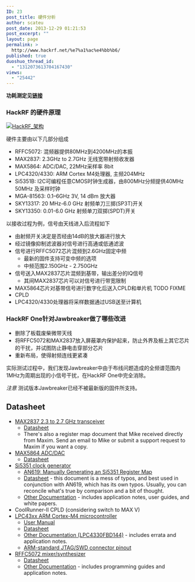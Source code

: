 ```yaml
---
ID: 23
post_title: 硬件分析
author: scateu
post_date: 2013-12-29 01:21:53
post_excerpt: ""
layout: page
permalink: >
  http://www.hackrf.net/%e7%a1%ac%e4%bb%b6/
published: true
duoshuo_thread_id:
  - "1312073613704167430"
views:
  - "25442"
---
```

<strong>功耗测定见<a title="HackRF One功耗测定" href="http://www.hackrf.net/2014/03/hackrf-one-power-consumption/">链接</a></strong>
<h3>HackRF 的硬件原理</h3>
<a href="http://www.hackrf.net/wp-content/uploads/2013/12/HackRF_架构.png"><img class="alignnone size-full wp-image-234" alt="HackRF_架构" src="http://www.hackrf.net/wp-content/uploads/2013/12/HackRF_架构.png" /></a>

硬件主要由以下几部分组成
<ul>
	<li>RFFC5072: 混频器提供80MHz到4200MHz的本振</li>
	<li>MAX2837: 2.3GHz to 2.7GHz 无线宽带射频收发器</li>
	<li>MAX5864: ADC/DAC, 22MHz采样率 8bit</li>
	<li>LPC4320/4330: ARM Cortex M4处理器, 主频204MHz</li>
	<li>Si5351B: I2C可编程任意CMOS时钟生成器，由800MHz分频提供40MHz 50MHz 及采样时钟</li>
	<li>MGA-81563: 0.1–6GHz 3V, 14 dBm 放大器</li>
	<li>SKY13317: 20 MHz-6.0 GHz 射频单刀三掷(SP3T)开关</li>
	<li>SKY13350: 0.01-6.0 GHz 射频单刀双掷(SPDT)开关</li>
</ul>
以接收过程为例，信号由天线进入后流程如下
<ul>
	<li>由射频开关决定是否经由14dB的放大器进行放大</li>
	<li>经过镜像抑制滤波器对信号进行高通或低通滤波</li>
	<li>信号进行RFFC5072芯片混频到2.6GHz固定中频
<ul>
	<li>最新的固件支持可变中频的选项</li>
	<li>中频范围2.150GHz - 2.750GHz</li>
</ul>
</li>
	<li>信号送入MAX2837芯片混频到基带，输出差分的IQ信号
<ul>
	<li>其间MAX2837芯片可以对信号进行带宽限制</li>
</ul>
</li>
	<li>MAX5864芯片对基带信号进行数字化后送入CPLD和单片机 TODO FIXME</li>
	<li>CPLD</li>
	<li>LPC4320/4330处理器将采样数据通过USB送至计算机</li>
</ul>
<h3>HackRF One针对Jawbreaker做了哪些改进</h3>
<ul>
	<li>删除了板载废柴微带天线</li>
	<li>将RFFC5072和MAX2837放入屏蔽罩内保护起来，防止外界及板上其它芯片的干扰，并试图防止静电击穿部分芯片</li>
	<li>重新布局，使得射频连线更紧凑</li>
</ul>
实际测试过程中，我们发现Jawbreaker中由于布线问题造成的全频谱范围内1MHz为周期出现的小信号干扰，在HackRF One中完全消除。

<em>注意</em> 测试版本Jawbreaker已经不被最新版的固件所支持。
<h2>Datasheet</h2>
<ul>
	<li><a href="http://www.maxim-ic.com/datasheet/index.mvp/id/5452/t/al">MAX2837 2.3 to 2.7 GHz transceiver</a>
<ul>
	<li><a href="http://datasheets.maxim-ic.com/en/ds/MAX2837.pdf">Datasheet</a></li>
	<li>There's also a register map document that Mike received directly from Maxim. Send an email to Mike or submit a support request to Maxim if you want a copy.</li>
</ul>
</li>
	<li><a href="http://www.maxim-ic.com/datasheet/index.mvp/id/3946/t/do">MAX5864 ADC/DAC</a>
<ul>
	<li><a href="http://datasheets.maxim-ic.com/en/ds/MAX5864.pdf">Datasheet</a></li>
</ul>
</li>
	<li><a href="http://www.silabs.com/products/clocksoscillators/clock-generator/Pages/lvcmos-clocks-5-outputs.aspx">Si5351 clock generator</a>
<ul>
	<li><a href="http://www.silabs.com/Support%20Documents/TechnicalDocs/AN619.pdf">AN619: Manually Generating an Si5351 Register Map</a></li>
	<li><a href="http://www.silabs.com/Support%20Documents/TechnicalDocs/Si5351.pdf">Datasheet</a> - this document is a mess of typos, and best used in conjunction with AN619, which has its own typos. Usually, you can reconcile what's true by comparison and a bit of thought.</li>
	<li><a href="http://www.silabs.com/products/clocksoscillators/clock-generators-and-buffers/Pages/clock+vcxo.aspx">Other Documentation</a> - includes application notes, user guides, and white papers.</li>
</ul>
</li>
	<li>CoolRunner-II CPLD (considering switch to MAX V)</li>
	<li><a href="http://www.nxp.com/products/microcontrollers/cortex_m4/lpc4300/">LPC43xx ARM Cortex-M4 microcontroller</a>
<ul>
	<li><a href="http://www.nxp.com/documents/user_manual/UM10503.pdf">User Manual</a></li>
	<li><a href="http://www.nxp.com/documents/data_sheet/LPC4350_30_20_10.pdf">Datasheet</a></li>
	<li><a href="http://www.nxp.com/products/microcontrollers/cortex_m4/lpc4300/LPC4330FBD144.html#documentation">Other Documentation (LPC4330FBD144)</a> - includes errata and application notes.</li>
	<li><a href="http://www.keil.com/support/man/docs/ulink2/ulink2_hw_connectors.htm">ARM-standard JTAG/SWD connector pinout</a></li>
</ul>
</li>
	<li><a href="https://estore.rfmd.com/RFMD_Onlinestore/Products/RFMD+Parts/PID-P_RFFC5072.aspx">RFFC5072 mixer/synthesizer</a>
<ul>
	<li><a href="http://www.rfmd.com/CS/Documents/RFFC5071_2DS.pdf">Datasheet</a></li>
	<li><a href="https://estore.rfmd.com/RFMD_Onlinestore/Products/RFMD+Parts/PID-P_RFFC5071.aspx">Other Documentation</a> - includes programming guides and application notes.</li>
</ul>
</li>
</ul>